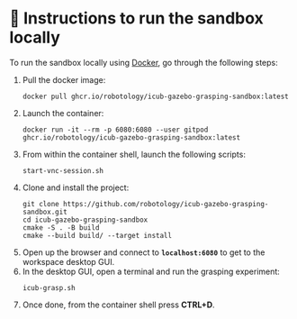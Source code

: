 🔽 Instructions to run the sandbox locally
==========================================

To run the sandbox locally using [Docker](https://docs.docker.com/get-docker), go through the following steps:
1. Pull the docker image:
    ```console
    docker pull ghcr.io/robotology/icub-gazebo-grasping-sandbox:latest
    ```
1. Launch the container:
    ```console
    docker run -it --rm -p 6080:6080 --user gitpod ghcr.io/robotology/icub-gazebo-grasping-sandbox:latest
    ```
1. From within the container shell, launch the following scripts:
    ```console
    start-vnc-session.sh
    ```
1. Clone and install the project:
    ```console
    git clone https://github.com/robotology/icub-gazebo-grasping-sandbox.git
    cd icub-gazebo-grasping-sandbox
    cmake -S . -B build
    cmake --build build/ --target install
    ```
1. Open up the browser and connect to **`localhost:6080`** to get to the workspace desktop GUI.
1. In the desktop GUI, open a terminal and run the grasping experiment:
   ```console
   icub-grasp.sh
   ```
1. Once done, from the container shell press **CTRL+D**.